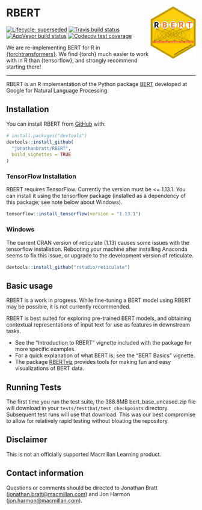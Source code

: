 
<!-- README.md is generated from README.Rmd. Please edit that file -->

# RBERT <img src='man/figures/rbert_hex.png' align="right" height="138.5" />

<!-- badges: start -->

[![Lifecycle:
superseded](https://img.shields.io/badge/lifecycle-superseded-blue.svg)](https://lifecycle.r-lib.org/articles/stages.html#superseded)
[![Travis build
status](https://travis-ci.org/jonathanbratt/RBERT.svg?branch=master)](https://travis-ci.org/jonathanbratt/RBERT)
[![AppVeyor build
status](https://ci.appveyor.com/api/projects/status/github/jonathanbratt/RBERT?branch=master&svg=true)](https://ci.appveyor.com/project/jonathanbratt/RBERT)
[![Codecov test
coverage](https://codecov.io/gh/jonathanbratt/RBERT/branch/master/graph/badge.svg)](https://codecov.io/gh/jonathanbratt/RBERT?branch=master)
<!-- badges: end -->

We are re-implementing BERT for R in
[{torchtransformers}](https://github.com/macmillancontentscience/torchtransformers).
We find {torch} much easier to work with in R than {tensorflow}, and
strongly recommend starting there!

------------------------------------------------------------------------

RBERT is an R implementation of the Python package
[BERT](https://github.com/google-research/bert) developed at Google for
Natural Language Processing.

## Installation

You can install RBERT from [GitHub](https://github.com/) with:

``` r
# install.packages("devtools")
devtools::install_github(
  "jonathanbratt/RBERT", 
  build_vignettes = TRUE
)
```

### TensorFlow Installation

RBERT requires TensorFlow. Currently the version must be \<= 1.13.1. You
can install it using the tensorflow package (installed as a dependency
of this package; see note below about Windows).

``` r
tensorflow::install_tensorflow(version = "1.13.1")
```

### Windows

The current CRAN version of reticulate (1.13) causes some issues with
the tensorflow installation. Rebooting your machine after installing
Anaconda seems to fix this issue, or upgrade to the development version
of reticulate.

``` r
devtools::install_github("rstudio/reticulate")
```

## Basic usage

RBERT is a work in progress. While fine-tuning a BERT model using RBERT
may be possible, it is not currently recommended.

RBERT is best suited for exploring pre-trained BERT models, and
obtaining contextual representations of input text for use as features
in downstream tasks.

-   See the “Introduction to RBERT” vignette included with the package
    for more specific examples.
-   For a quick explanation of what BERT is, see the “BERT Basics”
    vignette.
-   The package [RBERTviz](https://github.com/jonathanbratt/RBERTviz)
    provides tools for making fun and easy visualizations of BERT data.

## Running Tests

The first time you run the test suite, the 388.8MB bert_base_uncased.zip
file will download in your `tests/testthat/test_checkpoints` directory.
Subsequent test runs will use that download. This was our best
compromise to allow for relatively rapid testing without bloating the
repository.

## Disclaimer

This is not an officially supported Macmillan Learning product.

## Contact information

Questions or comments should be directed to Jonathan Bratt
(<jonathan.bratt@macmillan.com>) and Jon Harmon
(<jon.harmon@macmillan.com>).
